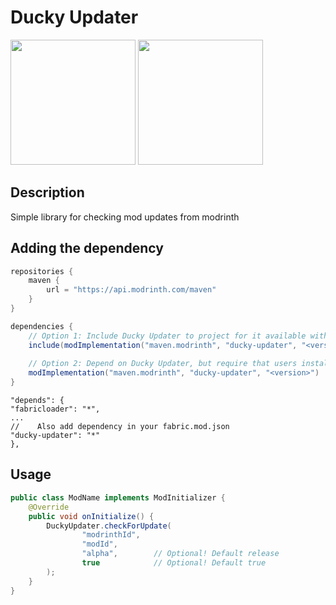 # Ducky Updater

<img src="https://i.imgur.com/iaETp3c.png" alt="" width="200" > <img src="https://i.imgur.com/Ol1Tcf8.png" alt="" width="200" >

## Description

Simple library for checking mod updates from modrinth

## Adding the dependency

```gradle
repositories {
    maven {
        url = "https://api.modrinth.com/maven"
    }
}

dependencies {
    // Option 1: Include Ducky Updater to project for it available within your own jar (additional ~20kb)
    include(modImplementation("maven.modrinth", "ducky-updater", "<version>"))
    
    // Option 2: Depend on Ducky Updater, but require that users install it manually
    modImplementation("maven.modrinth", "ducky-updater", "<version>")
}
```

```json5
"depends": {
"fabricloader": "*",
...
//    Also add dependency in your fabric.mod.json 
"ducky-updater": "*"
},
```

## Usage

```java
public class ModName implements ModInitializer {
    @Override
    public void onInitialize() {
        DuckyUpdater.checkForUpdate(
                "modrinthId",
                "modId",
                "alpha",        // Optional! Default release 
                true            // Optional! Default true
        );
    }
}
```
